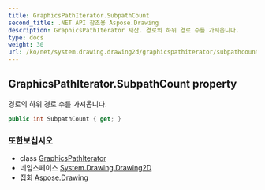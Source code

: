 ```yaml
---
title: GraphicsPathIterator.SubpathCount
second_title: .NET API 참조용 Aspose.Drawing
description: GraphicsPathIterator 재산. 경로의 하위 경로 수를 가져옵니다.
type: docs
weight: 30
url: /ko/net/system.drawing.drawing2d/graphicspathiterator/subpathcount/
---
```

## GraphicsPathIterator.SubpathCount property

경로의 하위 경로 수를 가져옵니다.

```csharp
public int SubpathCount { get; }
```

### 또한보십시오

* class [GraphicsPathIterator](../)
* 네임스페이스 [System.Drawing.Drawing2D](../../graphicspathiterator/)
* 집회 [Aspose.Drawing](../../../)


